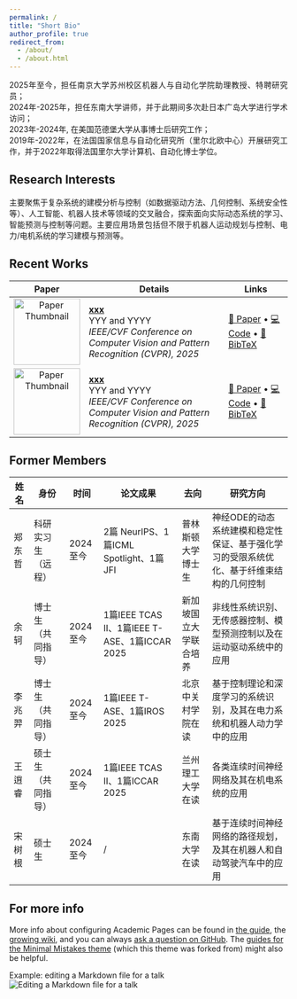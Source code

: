 ```yaml
---
permalink: /
title: "Short Bio"
author_profile: true
redirect_from: 
  - /about/
  - /about.html
---
```


<div align="justify">
2025年至今，担任南京大学苏州校区机器人与自动化学院助理教授、特聘研究员；<br>
2024年-2025年，担任东南大学讲师，并于此期间多次赴日本广岛大学进行学术访问；<br>
2023年-2024年, 在美国范德堡大学从事博士后研究工作；<br>
2019年-2022年，在法国国家信息与自动化研究所（里尔北欧中心）开展研究工作，并于2022年取得法国里尔大学计算机、自动化博士学位。
</div>


Research Interests
------
<div align="justify">
主要聚焦于复杂系统的建模分析与控制（如数据驱动方法、几何控制、系统安全性等）、人工智能、机器人技术等领域的交叉融合，探索面向实际动态系统的学习、智能预测与控制等问题。主要应用场景包括但不限于机器人运动规划与控制、电力/电机系统的学习建模与预测等。
</div>


Recent Works
------
| Paper | Details | Links |
|:-----:|---------|-------|
| <img src="./0B7524A2B6FFC176A28482737E2F9DAA.png" alt="Paper Thumbnail" width="120"/> | **[xxx](https://arxiv.org/abs/xxxx.xxxxx)**  <br> YYY and YYYY  <br> *IEEE/CVF Conference on Computer Vision and Pattern Recognition (CVPR), 2025* | [📄 Paper](https://arxiv.org/abs/xxxx.xxxxx) • [💻 Code](https://github.com/your-repo-link) • [📑 BibTeX](./JamMa.bib) |
| <img src="./0B7524A2B6FFC176A28482737E2F9DAA.png" alt="Paper Thumbnail" width="120"/> | **[xxx](https://arxiv.org/abs/xxxx.xxxxx)**  <br> YYY and YYYY  <br> *IEEE/CVF Conference on Computer Vision and Pattern Recognition (CVPR), 2025* | [📄 Paper](https://arxiv.org/abs/xxxx.xxxxx) • [💻 Code](https://github.com/your-repo-link) • [📑 BibTeX](./JamMa.bib) |


Former Members
---
| 姓名     | 身份             | 时间      | 论文成果                                                                 | 去向      | 研究方向                                                                 |
|----------|----------------|----------|--------------------------------------------------------------------------|----------------|------------------------------------------------------------------------|
| 郑东哲 | 科研实习生（远程） | 2024至今 | 2篇 NeurIPS、1篇ICML Spotlight、1篇JFI | 普林斯顿大学博士生 | 神经ODE的动态系统建模和稳定性保证、基于强化学习的受限系统优化、基于纤维束结构的几何控制 |
| 余轲     | 博士生（共同指导） | 2024至今     | 1篇IEEE TCAS II、1篇IEEE T-ASE、1篇ICCAR 2025 | 新加坡国立大学联合培养 | 非线性系统识别、无传感器控制、模型预测控制以及在运动驱动系统中的应用 | 
| 李兆羿   | 博士生（共同指导） | 2024至今     | 1篇IEEE T-ASE、1篇IROS 2025 | 北京中关村学院在读 |  基于控制理论和深度学习的系统识别，及其在电力系统和机器人动力学中的应用 | 
| 王逍睿   | 硕士生（共同指导） | 2024至今    | 1篇IEEE TCAS II、1篇ICCAR 2025 | 兰州理工大学在读 |  各类连续时间神经网络及其在机电系统的应用 | 
| 宋树根   | 硕士生 | 2024至今    | / | 东南大学在读 |  基于连续时间神经网络的路径规划，及其在机器人和自动驾驶汽车中的应用 | 







For more info
------
More info about configuring Academic Pages can be found in [the guide](https://academicpages.github.io/markdown/), the [growing wiki](https://github.com/academicpages/academicpages.github.io/wiki), and you can always [ask a question on GitHub](https://github.com/academicpages/academicpages.github.io/discussions). The [guides for the Minimal Mistakes theme](https://mmistakes.github.io/minimal-mistakes/docs/configuration/) (which this theme was forked from) might also be helpful.

Example: editing a Markdown file for a talk
![Editing a Markdown file for a talk](/images/editing-talk.png)
